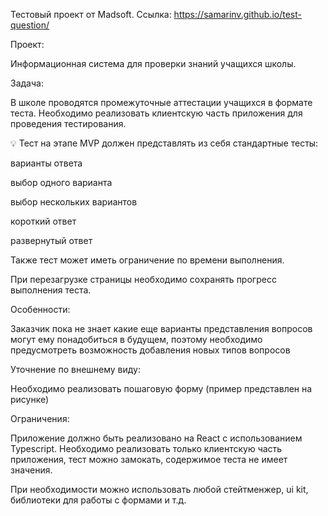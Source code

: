 Тестовый проект от Madsoft.
Ссылка: https://samarinv.github.io/test-question/

Проект:

Информационная система для проверки знаний учащихся школы.

Задача:

В школе проводятся промежуточные аттестации учащихся в формате теста. Необходимо реализовать клиентскую часть приложения для проведения тестирования.

💡 Тест на этапе MVP должен представлять из себя стандартные тесты:

варианты ответа

выбор одного варианта

выбор нескольких вариантов

короткий ответ

развернутый ответ

Также тест может иметь ограничение по времени выполнения.

При перезагрузке страницы необходимо сохранять прогресс выполнения теста.



Особенности:

Заказчик пока не знает какие еще варианты представления вопросов могут ему понадобиться в будущем, поэтому необходимо предусмотреть возможность добавления новых типов вопросов



Уточнение по внешнему виду:

Необходимо реализовать пошаговую форму (пример представлен на рисунке)




Ограничения:

Приложение должно быть реализовано на React с использованием Typescript. Необходимо реализовать только клиентскую часть приложения, тест можно замокать, содержимое теста не имеет значения.

При необходимости можно использовать любой стейтменжер, ui kit, библиотеки для работы с формами и т.д.